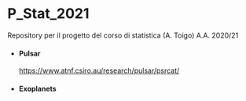 # P_Stat_2021
Repository per il progetto del corso di statistica (A. Toigo) A.A. 2020/21

- #### Pulsar

  https://www.atnf.csiro.au/research/pulsar/psrcat/

- #### Exoplanets

  